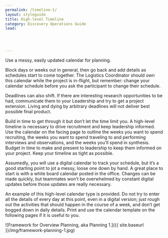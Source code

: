 ```yaml
---
permalink: /timeline-1/
layout: styleguide
title: High-level Timeline
category: Discovery Operations Guide
lead:




---
```

Use a messy, easily updated calendar for planning.

Block days or weeks out in general, then go back and add details as schedules start to come together. The Logistics Coordinator should own this calendar while the project is in-flight, but remember: change your calendar schedule before you ask the participant to change their schedule.

Deadlines can also shift. If there are interesting research opportunities to be had, communicate them to your Leadership and try to get a project extension. Living and dying by arbitrary deadlines will not deliver best possible final product.

Build in time to get through it but don’t let the time limit you. A high-level timeline is necessary to drive recruitment and keep leadership informed. Use the calendar on the facing page to outline the weeks you want to spend recruiting, the weeks you want to spend traveling to and performing interviews and observations, and the weeks you’ll spend in synthesis. Budget in time to make and present to leadership to keep them informed on your project. Keep your timeline as tight as possible.

Assumedly, you will use a digital calendar to track your schedule, but it’s a good starting point to jot a messy, loose one down by hand. A great place to start is with a white board calendar posted in the office. Changes can be made quickly, but teammates won’t be overwhelmed by constant digital updates before those updates are really necessary.

An example of this high-level calendar type is provided. Do not try to enter all the details of every day at this point, even in a digital version; just rough out the activities that should happen in the course of a week, and don’t get bogged down in daily details. Print and use the calendar template on the following pages if it is useful to you.

![Framework for Overview Planning, aka Planning 1.]({{ site.baseurl }}/img/framework-planning-1.jpg)
